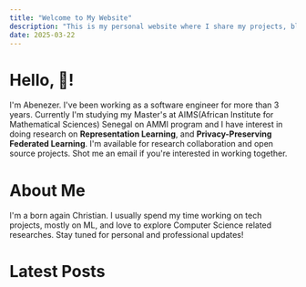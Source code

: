 ```yaml
---
title: "Welcome to My Website"
description: "This is my personal website where I share my projects, blog posts, and more."
date: 2025-03-22
---
```


# Hello, 👋!

I'm Abenezer. I've been working as a software engineer for more than 3 years. Currently I'm studying my Master's at AIMS(African Institute for Mathematical Sciences) Senegal on AMMI program and I have interest in doing research on **Representation Learning**, and **Privacy-Preserving Federated Learning**. I'm available for research collaboration and open source projects. Shot me an email if you're interested in working together.

# About Me

I'm a born again Christian. I usually spend my time working on tech projects, mostly on ML, and love to explore Computer Science related researches. Stay tuned for personal and professional updates!

# Latest Posts